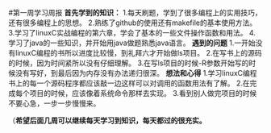 #第一周学习周报
**首先学到的知识：**
1.每天刷题，学到了很多编程上的实用技巧，还有很多编程上的思想。
2.熟练了github的使用还有makefile的基本使用方法。
3.学习了linuxC实战编程的第六章，学会了基本的一些文件操作函数和用法。
4.学习了java的一些知识，并开始用java做题熟悉java语言。
**遇到的问题**
1.一开始没有linuxC编程的书所以进度比较慢，到礼拜六才开始做ls项目。
2.在写书上的源码的时候，因为时间紧所以没有仔细理解。
3.在写ls项目的时候-R参数开始写的时候没有写好，到最后因为内存没有办法递归很深。
**想法和心得**
1.学习linuxC编程 书上的每一个源码程序都应该敲一边这样可以对调用的函数用法有了解。
2.在完成每个项目的时候，应该像着系统命令那样去实现。
3.看到别人做完项目的时候不要心急，一步一步慢慢来。

（**希望后面几周可以继续每天学习到知识，每天都过的很充实。**
